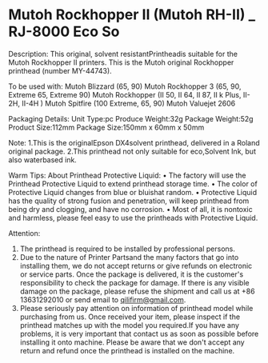 # Mutoh Rockhopper II (Mutoh RH-II) _ RJ-8000 Eco So

Description:
This original, solvent resistantPrintheadis suitable for the Mutoh Rockhopper II printers. This is the Mutoh original Rockhopper printhead (number MY-44743).

To be used with:
Mutoh Blizzard (65, 90)
Mutoh Rockhopper 3 (65, 90, Extreme 65, Extreme 90)
Mutoh Rockhopper (II 50, II 64, II 87, II k Plus, II-2H, II-4H )
Mutoh Spitfire (100 Extreme, 65, 90)
Mutoh Valuejet 2606


Packaging Details:
Unit Type:pc
Produce Weight:32g
Package Weight:52g
Product Size:112mm
Package Size:150mm x 60mm x 50mm

Note:
1.This is the originalEpson DX4solvent printhead, delivered in a Roland original package.
2.This printhead not only suitable for eco,Solvent Ink, but also waterbased ink.

Warm Tips:
About Printhead Protective Liquid:
• The factory will use the Printhead Protective Liquid to extend printhead storage time.
• The color of Protective Liquid changes from blue or bluishat random.
• Protective Liquid has the quality of strong fusion and penetration, will keep printhead from being dry and clogging, and have no corrosion.
• Most of all, it is nontoxic and harmless, please feel easy to use the printheads with Protective Liquid.

Attention:
1. The printhead is required to be installed by professional persons.
2. Due to the nature of Printer Partsand the many factors that go into installing them, we do not accept returns or give refunds on electronic or service parts. Once the package is delivered, it is the customer's responsibility to check the package for damage. If there is any visible damage on the package, please refuse the shipment and call us at +86 13631292010 or send email to qilifirm@gmail.com.
3. Please seriously pay attention on information of printhead model while purchasing from us. Once received your item, please inspect if the printhead matches up with the model you required.If you have any problems, it is very important that contact us as soon as possible before installing it onto machine. Please be aware that we don't accept any return and refund once the printhead is installed on the machine.


